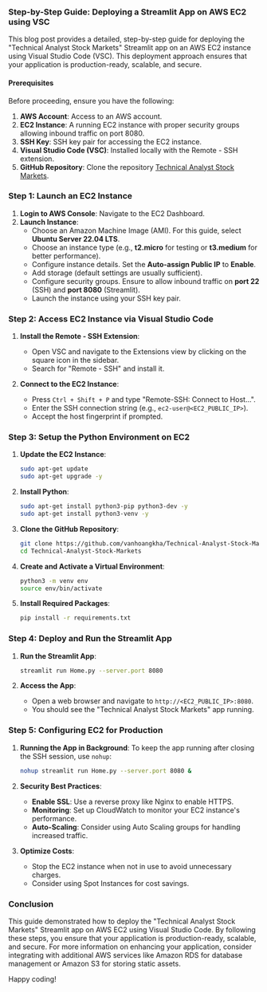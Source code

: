 ### Step-by-Step Guide: Deploying a Streamlit App on AWS EC2 using VSC

This blog post provides a detailed, step-by-step guide for deploying the "Technical Analyst Stock Markets" Streamlit app on an AWS EC2 instance using Visual Studio Code (VSC). This deployment approach ensures that your application is production-ready, scalable, and secure.

#### Prerequisites

Before proceeding, ensure you have the following:

1. **AWS Account**: Access to an AWS account.
2. **EC2 Instance**: A running EC2 instance with proper security groups allowing inbound traffic on port 8080.
3. **SSH Key**: SSH key pair for accessing the EC2 instance.
4. **Visual Studio Code (VSC)**: Installed locally with the Remote - SSH extension.
5. **GitHub Repository**: Clone the repository [Technical Analyst Stock Markets](https://github.com/vanhoangkha/Technical-Analyst-Stock-Markets.git).

### Step 1: Launch an EC2 Instance

1. **Login to AWS Console**: Navigate to the EC2 Dashboard.
2. **Launch Instance**:
   - Choose an Amazon Machine Image (AMI). For this guide, select **Ubuntu Server 22.04 LTS**.
   - Choose an instance type (e.g., **t2.micro** for testing or **t3.medium** for better performance).
   - Configure instance details. Set the **Auto-assign Public IP** to **Enable**.
   - Add storage (default settings are usually sufficient).
   - Configure security groups. Ensure to allow inbound traffic on **port 22** (SSH) and **port 8080** (Streamlit).
   - Launch the instance using your SSH key pair.

### Step 2: Access EC2 Instance via Visual Studio Code

1. **Install the Remote - SSH Extension**:
   - Open VSC and navigate to the Extensions view by clicking on the square icon in the sidebar.
   - Search for "Remote - SSH" and install it.

2. **Connect to the EC2 Instance**:
   - Press `Ctrl + Shift + P` and type "Remote-SSH: Connect to Host...".
   - Enter the SSH connection string (e.g., `ec2-user@<EC2_PUBLIC_IP>`).
   - Accept the host fingerprint if prompted.

### Step 3: Setup the Python Environment on EC2

1. **Update the EC2 Instance**:
   ```bash
   sudo apt-get update
   sudo apt-get upgrade -y
   ```

2. **Install Python**:
   ```bash
   sudo apt-get install python3-pip python3-dev -y
   sudo apt-get install python3-venv -y
   ```

3. **Clone the GitHub Repository**:
   ```bash
   git clone https://github.com/vanhoangkha/Technical-Analyst-Stock-Markets.git
   cd Technical-Analyst-Stock-Markets
   ```

4. **Create and Activate a Virtual Environment**:
   ```bash
   python3 -m venv env
   source env/bin/activate
   ```

5. **Install Required Packages**:
   ```bash
   pip install -r requirements.txt
   ```

### Step 4: Deploy and Run the Streamlit App

1. **Run the Streamlit App**:
   ```bash
   streamlit run Home.py --server.port 8080
   ```

2. **Access the App**:
   - Open a web browser and navigate to `http://<EC2_PUBLIC_IP>:8080`.
   - You should see the "Technical Analyst Stock Markets" app running.

### Step 5: Configuring EC2 for Production

1. **Running the App in Background**:
   To keep the app running after closing the SSH session, use `nohup`:
   ```bash
   nohup streamlit run Home.py --server.port 8080 &
   ```

2. **Security Best Practices**:
   - **Enable SSL**: Use a reverse proxy like Nginx to enable HTTPS.
   - **Monitoring**: Set up CloudWatch to monitor your EC2 instance's performance.
   - **Auto-Scaling**: Consider using Auto Scaling groups for handling increased traffic.

3. **Optimize Costs**:
   - Stop the EC2 instance when not in use to avoid unnecessary charges.
   - Consider using Spot Instances for cost savings.

### Conclusion

This guide demonstrated how to deploy the "Technical Analyst Stock Markets" Streamlit app on AWS EC2 using Visual Studio Code. By following these steps, you ensure that your application is production-ready, scalable, and secure. For more information on enhancing your application, consider integrating with additional AWS services like Amazon RDS for database management or Amazon S3 for storing static assets. 

Happy coding!